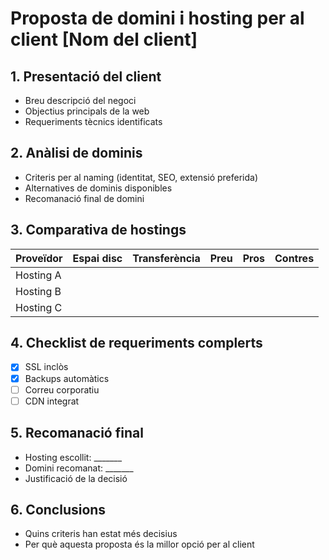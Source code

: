 # Proposta de domini i hosting per al client [Nom del client]
## 1. Presentació del client
- Breu descripció del negoci
- Objectius principals de la web
- Requeriments tècnics identificats
## 2. Anàlisi de dominis
- Criteris per al naming (identitat, SEO, extensió preferida)
- Alternatives de dominis disponibles
- Recomanació final de domini
## 3. Comparativa de hostings
| Proveïdor | Espai disc | Transferència | Preu | Pros | Contres |
|-----------|------------|---------------|------|------|---------|
| Hosting A |            |               |      |      |         |
| Hosting B |            |               |      |      |         |
| Hosting C |            |               |      |      |         |
## 4. Checklist de requeriments complerts
- [x] SSL inclòs
- [x] Backups automàtics
- [ ] Correu corporatiu
- [ ] CDN integrat
## 5. Recomanació final
- Hosting escollit: _______
- Domini recomanat: _______
- Justificació de la decisió
## 6. Conclusions
- Quins criteris han estat més decisius
- Per què aquesta proposta és la millor opció per al client

